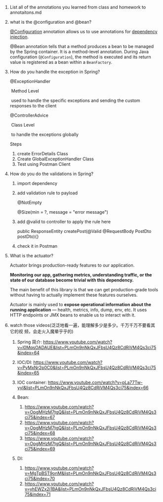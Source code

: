 1. List all of the annotations you learned from class and homework to annotaitons.md

2. what is the @configuration and @bean?

   [@Configuration](https://www.digitalocean.com/community/users/configuration) annotation allows us to use annotations for [dependency injection](https://www.digitalocean.com/community/tutorials/spring-dependency-injection).

   @Bean annotation tells that a method produces a bean to be managed by the Spring container. It is a method-level annotation. During Java configuration (`@Configuration`), the method is executed and its return value is registered as a bean within a `BeanFactory`.

3. How do you handle the exception in Spring?

   @ExceptionHandler

   ​	Method Level

   ​	used to handle the specific exceptions and sending the custom responses to the client

   @ControllerAdvice

   ​	Class Level

   ​	to handle the exceptions globally

   Steps  
   1.  create ErrorDetails Class
   2.  Create GlobalExceptionHandler Class
   3.  Test using Postman Client

4. How do you do the validations in Spring?

   1. import dependency

   2. add validation rule to payload

      @NotEmpty

      @Size(min = ?, message = "error message")
   3. add @valid to controller to apply the rule here

      public ResponseEntity<PostDto> createPost(@Valid @RequestBody PostDto postDto){}
   4. check it in Postman

5. What is the actuator?

   Actuator brings production-ready features to our application.

   **Monitoring our app, gathering metrics, understanding traffic, or the state of our database become trivial with this dependency.**

   The main benefit of this library is that we can get production-grade tools without having to actually implement these features ourselves.

   Actuator is mainly used to **expose operational information about the running application** — health, metrics, info, dump, env, etc. It uses HTTP endpoints or JMX beans to enable us to interact with it.

6. watch those videos(泛泛地看一遍，能理解多少是多少。千万千万不要看其它的视 频，会走火入魔晕乎乎的)

   1. Spring 简介: https://www.youtube.com/watch?v=l0MqsOADAUE&list=PLmOn9nNkQxJFbsU4Qz8CdRiVM4Qs3ci75&index=64
   2. IOC/DI: https://www.youtube.com/watch?v=PyMxNr2p0C0&list=PLmOn9nNkQxJFbsU4Qz8CdRiVM4Qs3ci75&index=65
   3. IOC container: https://www.youtube.com/watch?v=pLa77Tw-yyI&list=PLmOn9nNkQxJFbsU4Qz8CdRiVM4Qs3ci75&index=66
   4. Bean:
      1. https://www.youtube.com/watch?v=OpgMHzM7tgQ&list=PLmOn9nNkQxJFbsU4Qz8CdRiVM4Qs3ci75&index=67
      2. https://www.youtube.com/watch?v=OpgMHzM7tgQ&list=PLmOn9nNkQxJFbsU4Qz8CdRiVM4Qs3ci75&index=68
      3. https://www.youtube.com/watch?v=OpgMHzM7tgQ&list=PLmOn9nNkQxJFbsU4Qz8CdRiVM4Qs3ci75&index=69

   5. DI:
      1. https://www.youtube.com/watch?v=MgTpBST9onM&list=PLmOn9nNkQxJFbsU4Qz8CdRiVM4Qs3ci75&index=70
      2. https://www.youtube.com/watch?v=yhEWZx2i1BA&list=PLmOn9nNkQxJFbsU4Qz8CdRiVM4Qs3ci75&index=71
